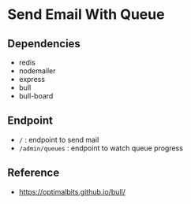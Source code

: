 # Send Email With Queue
## Dependencies
- redis
- nodemailer
- express
- bull
- bull-board
## Endpoint
- `/` : endpoint to send mail
- `/admin/queues` : endpoint to watch queue progress
## Reference
- https://optimalbits.github.io/bull/